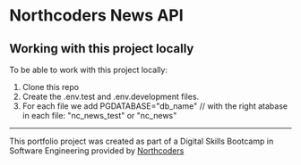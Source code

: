 # Northcoders News API

## Working with this project locally

To be able to work with this project locally:

1. Clone this repo
2. Create the .env.test and .env.development files.
3. For each file we add PGDATABASE="db_name" // with the right atabase in each file: "nc_news_test" or "nc_news"

---

This portfolio project was created as part of a Digital Skills Bootcamp in Software Engineering provided by [Northcoders](https://northcoders.com/)

